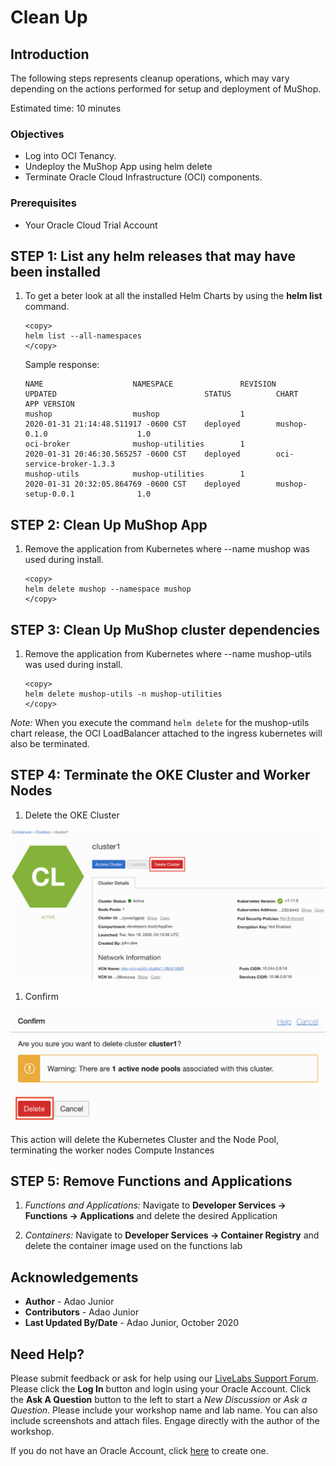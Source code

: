 # Clean Up

## Introduction

The following steps represents cleanup operations, which may vary depending on the actions performed for setup and deployment of MuShop.

Estimated time: 10 minutes

### Objectives

- Log into OCI Tenancy.
- Undeploy the MuShop App using helm delete
- Terminate Oracle Cloud Infrastructure (OCI) components.

### Prerequisites

- Your Oracle Cloud Trial Account

## **STEP 1**: List any helm releases that may have been installed

1. To get a beter look at all the installed Helm Charts by using the **helm list** command.

    ````shell
    <copy>
    helm list --all-namespaces
    </copy>
    ````

    Sample response:

    ````shell
    NAME                    NAMESPACE               REVISION        UPDATED                                 STATUS          CHART                           APP VERSION
    mushop                  mushop                  1               2020-01-31 21:14:48.511917 -0600 CST    deployed        mushop-0.1.0                    1.0
    oci-broker              mushop-utilities        1               2020-01-31 20:46:30.565257 -0600 CST    deployed        oci-service-broker-1.3.3
    mushop-utils            mushop-utilities        1               2020-01-31 20:32:05.864769 -0600 CST    deployed        mushop-setup-0.0.1              1.0
    ````

## **STEP 2**: Clean Up MuShop App

1. Remove the application from Kubernetes where --name mushop was used during install.

    ````shell
    <copy>
    helm delete mushop --namespace mushop
    </copy>
    ````

## **STEP 3**: Clean Up MuShop cluster dependencies

1. Remove the application from Kubernetes where --name mushop-utils was used during install.

    ````shell
    <copy>
    helm delete mushop-utils -n mushop-utilities
    </copy>
    ````

*Note:* When you execute the command `helm delete` for the mushop-utils chart release, the OCI LoadBalancer attached to the ingress kubernetes will also be terminated.

## **STEP 4**: Terminate the OKE Cluster and Worker Nodes

1. Delete the OKE Cluster

![Delete Kubernetes Clusters](images/OKE-delete-cluster.png " ")

1. Confirm

![Confirm delete Kubernetes Clusters](images/OKE-delete-cluster-confirm.png " ")

This action will delete the Kubernetes Cluster and the Node Pool, terminating the worker nodes Compute Instances

## **STEP 5**: Remove Functions and Applications

1. *Functions and Applications:* Navigate to **Developer Services -> Functions -> Applications** and delete the desired Application

1. *Containers:* Navigate to **Developer Services -> Container Registry** and delete the container image used on the functions lab

## Acknowledgements

- **Author** - Adao Junior
- **Contributors** -  Adao Junior
- **Last Updated By/Date** - Adao Junior, October 2020

## Need Help?

Please submit feedback or ask for help using our [LiveLabs Support Forum](https://community.oracle.com/tech/developers/categories/livelabsdiscussions). Please click the **Log In** button and login using your Oracle Account. Click the **Ask A Question** button to the left to start a *New Discussion* or *Ask a Question*.  Please include your workshop name and lab name.  You can also include screenshots and attach files.  Engage directly with the author of the workshop.

If you do not have an Oracle Account, click [here](https://profile.oracle.com/myprofile/account/create-account.jspx) to create one.
